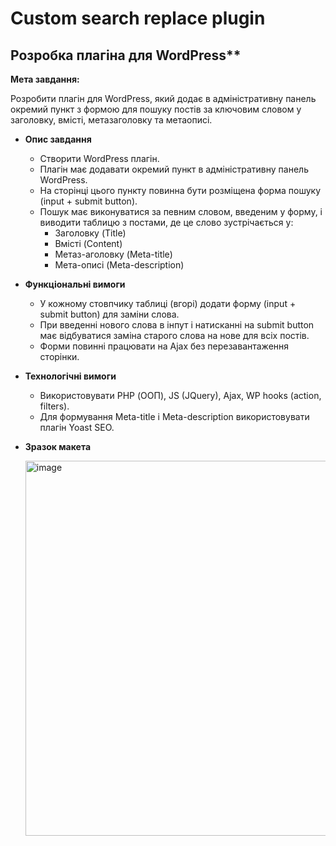 # Custom search replace plugin

## Розробка плагіна для WordPress**

**Мета завдання:**

Розробити плагін для WordPress, який додає в адміністративну панель окремий пункт з формою для пошуку постів за ключовим словом у заголовку, вмісті, метазаголовку та метаописі.

- **Опис завдання**
    - Створити WordPress плагін.
    - Плагін має додавати окремий пункт в адміністративну панель WordPress.
    - На сторінці цього пункту повинна бути розміщена форма пошуку (input + submit button).
    - Пошук має виконуватися за певним словом, введеним у форму, і виводити таблицю з постами, де це слово зустрічається у:
        - Заголовку (Title)
        - Вмісті (Content)
        - Метаз-аголовку (Meta-title)
        - Мета-описі (Meta-description)
- **Функціональні вимоги**
    - У кожному стовпчику таблиці (вгорі) додати форму (input + submit button) для заміни слова.
    - При введенні нового слова в інпут і натисканні на submit button має відбуватися заміна старого слова на нове для всіх постів.
    - Форми повинні працювати на Ajax без перезавантаження сторінки.
- **Технологічні вимоги**
    - Використовувати PHP (ООП), JS (JQuery), Ajax, WP hooks (action, filters).
    - Для формування Meta-title і Meta-description використовувати плагін Yoast SEO.
 - **Зразок макета**

   <img width="600" style="display: block;" alt="image" src="https://github.com/posandre/custom-search-replace/assets/45790427/5fef2376-986b-49c2-84ce-4703922b013f">
